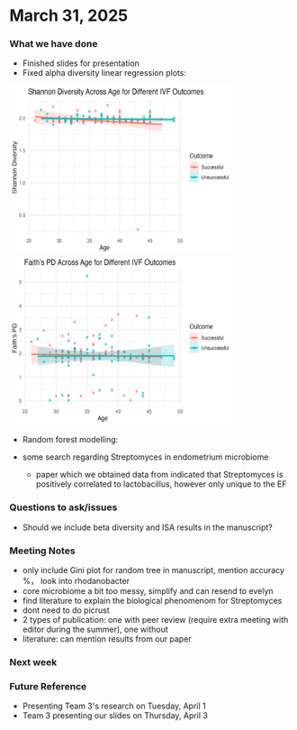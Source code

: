 # March 31, 2025

### What we have done

- Finished slides for presentation
- Fixed alpha diversity linear regression plots:

<img src="../R_project/aim1/Shannon_linear_reg.png" height="300" width="400"> 

<img src="../R_project/aim1/Faith_PD_linear_reg.png" height="300" width="400"> 
  
- Random forest modelling:

- some search regarding Streptomyces in endometrium microbiome
  - paper which we obtained data from indicated that Streptomyces is positively correlated to lactobacillus, however only unique to the EF


### Questions to ask/issues
- Should we include beta diversity and ISA results in the manuscript?

### Meeting Notes
- only include Gini plot for random tree in manuscript, mention accuracy %， look into rhodanobacter
- core microbiome a bit too messy, simplify and can resend to evelyn
- find literature to explain the biological phenomenom for Streptomyces
- dont need to do picrust
- 2 types of publication: one with peer review (require extra meeting with editor during the summer), one without
- literature: can mention results from our paper

### Next week

### Future Reference
- Presenting Team 3's research on Tuesday, April 1
- Team 3 presenting our slides on Thursday, April 3

